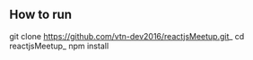 
## How to run
git clone https://github.com/vtn-dev2016/reactjsMeetup.git_
cd reactjsMeetup_
npm install
